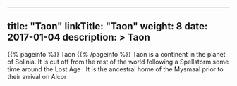 
---
title: "Taon"
linkTitle: "Taon"
weight: 8
date: 2017-01-04
description: >
 Taon
---

{{% pageinfo %}}
Taon
{{% /pageinfo %}}
Taon is a continent in the planet of Solinia. It is cut off from the rest of the world following a Spellstorm some time around the Lost Age <span class="line-spacer d-block"> </span> It is the ancestral home of the Mysmaal prior to their arrival on Alcor
